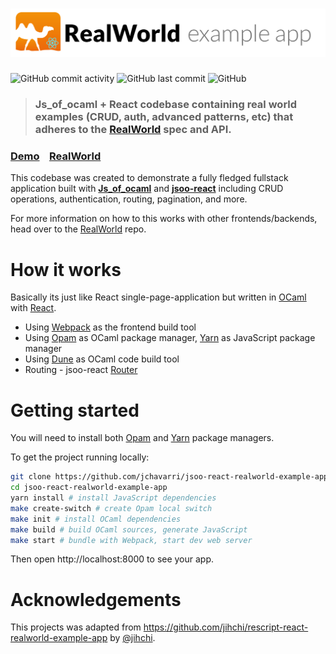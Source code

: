 # ![RealWorld Example App](logo.png)

![GitHub commit activity](https://img.shields.io/github/commit-activity/m/jchavarri/jsoo-react-realworld-example-app)
![GitHub last commit](https://img.shields.io/github/last-commit/jchavarri/jsoo-react-realworld-example-app)
![GitHub](https://img.shields.io/github/license/jchavarri/jsoo-react-realworld-example-app)

> ### Js_of_ocaml + React codebase containing real world examples (CRUD, auth, advanced patterns, etc) that adheres to the [RealWorld](https://github.com/gothinkster/realworld) spec and API.

### [Demo](https://jchavarri.github.io/jsoo-react-realworld-example-app/)&nbsp;&nbsp;&nbsp;&nbsp;[RealWorld](https://github.com/gothinkster/realworld)

This codebase was created to demonstrate a fully fledged fullstack application built with **[Js_of_ocaml](http://ocsigen.org/js_of_ocaml/latest/manual/overview)** and **[jsoo-react](https://github.com/ml-in-barcelona/jsoo-react)** including CRUD operations, authentication, routing, pagination, and more.

For more information on how to this works with other frontends/backends, head over to the [RealWorld](https://github.com/gothinkster/realworld) repo.

# How it works

Basically its just like React single-page-application but written in [OCaml](https://ocaml.org/) with [React](https://reactjs.org/).

- Using [Webpack](https://webpack.js.org/) as the frontend build tool
- Using [Opam](https://opam.ocaml.org/) as OCaml package manager, [Yarn](https://yarnpkg.com/) as JavaScript package manager
- Using [Dune](https://dune.readthedocs.io/en/stable/) as OCaml code build tool
- Routing - jsoo-react [Router](https://github.com/ml-in-barcelona/jsoo-react/blob/main/lib/router.mli)

# Getting started

You will need to install both [Opam](https://opam.ocaml.org/doc/Install.html) and [Yarn](https://yarnpkg.com/getting-started/install) package managers.

To get the project running locally:

```bash
git clone https://github.com/jchavarri/jsoo-react-realworld-example-app.git
cd jsoo-react-realworld-example-app
yarn install # install JavaScript dependencies
make create-switch # create Opam local switch
make init # install OCaml dependencies
make build # build OCaml sources, generate JavaScript
make start # bundle with Webpack, start dev web server
```

Then open http://localhost:8000 to see your app.

# Acknowledgements

This projects was adapted from https://github.com/jihchi/rescript-react-realworld-example-app by [@jihchi](https://github.com/jihchi).
